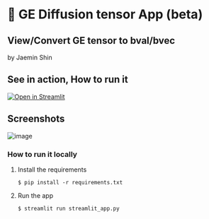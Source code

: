 # 🎈 GE Diffusion tensor App (beta)
## View/Convert GE tensor to bval/bvec
by Jaemin Shin

## See in action, How to run it
[![Open in Streamlit](https://static.streamlit.io/badges/streamlit_badge_black_white.svg)](https://getensor.streamlit.app/)

## Screenshots

![image](https://github.com/user-attachments/assets/5ccc850a-29b1-4747-b2e1-46b7e45b61ba)




### How to run it locally

1. Install the requirements

   ```
   $ pip install -r requirements.txt
   ```

2. Run the app

   ```
   $ streamlit run streamlit_app.py
   ```
